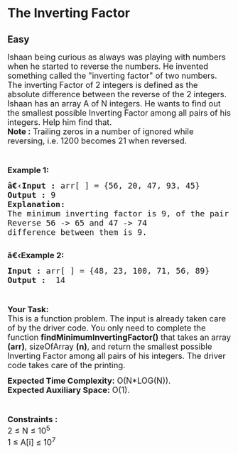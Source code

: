 # The Inverting Factor
## Easy 
<div class="problem-statement">
                <p></p><p><span style="font-size:18px">Ishaan being curious as always was playing with numbers when he started to reverse the numbers. He invented something called the "inverting factor" of two numbers.<br>
The inverting Factor of 2 integers is defined as the absolute difference between the reverse of the 2 integers.<br>
Ishaan has an array A of N integers. He wants to find out the smallest possible Inverting Factor among all pairs of his integers. Help him find that.<br>
<strong>Note :</strong> Trailing zeros in a number of ignored while reversing, i.e. 1200 becomes 21 when reversed.</span></p>

<p>&nbsp;</p>

<p><span style="font-size:18px"><strong>Example 1:</strong></span></p>

<pre><span style="font-size:18px"><strong>â€‹Input :</strong> arr[ ] = {56, 20, 47, 93, 45}
<strong>Output :</strong> 9
<strong>Explanation:</strong>
The minimum inverting factor is 9, of the pair (56,47)
Reverse 56 -&gt; 65 and 47 -&gt; 74
difference between them is 9.
</span></pre>

<p><br>
<span style="font-size:18px"><strong>â€‹Example 2:</strong></span></p>

<pre><span style="font-size:18px"><strong>Input :</strong> arr[ ] = {48, 23, 100, 71, 56, 89} <strong>
Output :</strong>  14 </span></pre>

<p>&nbsp;</p>

<p><span style="font-size:18px"><strong>Your Task:</strong><br>
This is a function problem. The input is already taken care of by the driver code. You only need to complete the function <strong>findMinimumInvertingFactor()</strong> that takes an array <strong>(arr)</strong>, sizeOfArray <strong>(n)</strong>, and return the smallest possible Inverting Factor among all pairs of his integers. The driver code takes care of the printing.</span></p>

<p><span style="font-size:18px"><strong>Expected Time Complexity:</strong>&nbsp;O(N*LOG(N)).<br>
<strong>Expected Auxiliary Space:</strong>&nbsp;O(1).</span></p>

<p>&nbsp;</p>

<p><span style="font-size:18px"><strong>Constraints :&nbsp;</strong><br>
2 ≤ N ≤ 10<sup>5</sup><br>
1 ≤ A[i] ≤ 10<sup>7</sup></span></p>
 <p></p>
            </div>